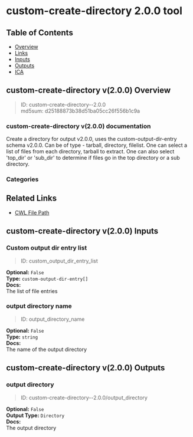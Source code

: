 
custom-create-directory 2.0.0 tool
==================================

## Table of Contents
  
- [Overview](#custom-create-directory-v200-overview)  
- [Links](#related-links)  
- [Inputs](#custom-create-directory-v200-inputs)  
- [Outputs](#custom-create-directory-v200-outputs)  
- [ICA](#ica)  


## custom-create-directory v(2.0.0) Overview



  
> ID: custom-create-directory--2.0.0  
> md5sum: d25188873b38d51ba05cc26f556b1c9a

### custom-create-directory v(2.0.0) documentation
  
Create a directory for output v2.0.0, uses the custom-output-dir-entry schema v2.0.0.
Can be of type - tarball, directory, filelist.
One can select a list of files from each directory, tarball to extract.
One can also select 'top_dir' or 'sub_dir' to determine if files go in the top directory or a sub directory.  

### Categories
  


## Related Links
  
- [CWL File Path](../../../../../../tools/custom-create-directory/2.0.0/custom-create-directory__2.0.0.cwl)  

  


## custom-create-directory v(2.0.0) Inputs

### Custom output dir entry list



  
> ID: custom_output_dir_entry_list
  
**Optional:** `False`  
**Type:** `custom-output-dir-entry[]`  
**Docs:**  
The list of file entries


### output directory name



  
> ID: output_directory_name
  
**Optional:** `False`  
**Type:** `string`  
**Docs:**  
The name of the output directory

  


## custom-create-directory v(2.0.0) Outputs

### output directory



  
> ID: custom-create-directory--2.0.0/output_directory  

  
**Optional:** `False`  
**Output Type:** `Directory`  
**Docs:**  
The output directory
  

  

